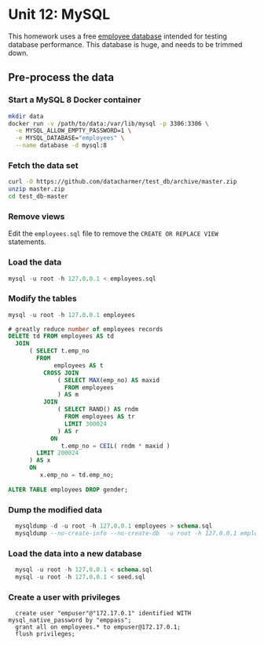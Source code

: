 Unit 12: MySQL
===

This homework uses a free [employee database](https://github.com/datacharmer/test_db)
intended for testing database performance. This database is huge, and needs
to be trimmed down. 

Pre-process the data
---
### Start a MySQL 8 Docker container

```bash
mkdir data
docker run -v /path/to/data:/var/lib/mysql -p 3306:3306 \
  -e MYSQL_ALLOW_EMPTY_PASSWORD=1 \
  -e MYSQL_DATABASE="employees" \
  --name database -d mysql:8
```
### Fetch the data set

```bash
curl -O https://github.com/datacharmer/test_db/archive/master.zip
unzip master.zip
cd test_db-master
```
### Remove views
Edit the `employees.sql` file to remove the `CREATE OR REPLACE VIEW` statements.
    
### Load the data

  ```sql
  mysql -u root -h 127.0.0.1 < employees.sql
  ```
    
### Modify the tables

```sql
mysql -u root -h 127.0.0.1 employees

# greatly reduce number of employees records
DELETE td FROM employees AS td
  JOIN 
      ( SELECT t.emp_no
        FROM
             employees AS t 
          CROSS JOIN
              ( SELECT MAX(emp_no) AS maxid 
                FROM employees
              ) AS m
          JOIN
              ( SELECT RAND() AS rndm
                FROM employees AS tr
                LIMIT 300024
              ) AS r
            ON 
               t.emp_no = CEIL( rndm * maxid )
        LIMIT 200024
      ) AS x
      ON 
         x.emp_no = td.emp_no;
         
ALTER TABLE employees DROP gender;
``` 
### Dump the modified data

  ```sql
    mysqldump -d -u root -h 127.0.0.1 employees > schema.sql
    mysqldump --no-create-info --no-create-db  -u root -h 127.0.0.1 employees > seed.sql
  ```
    
### Load the data into a new database

  ```sql
    mysql -u root -h 127.0.0.1 < schema.sql
    mysql -u root -h 127.0.0.1 < seed.sql
  ```

### Create a user with privileges

  ```
    create user "empuser"@"172.17.0.1" identified WITH mysql_native_password by "emppass";
    grant all on employees.* to empuser@172.17.0.1;
    flush privileges;
  ```

